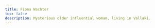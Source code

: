 ```yaml
---
title: Fiona Wachter
toc: false
description: Mysterious older influential woman, living in Vallaki.
---
```

